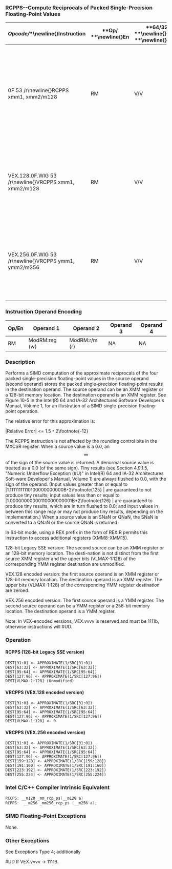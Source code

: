### RCPPS--Compute Reciprocals of Packed Single-Precision Floating-Point Values


|**Opcode*/**\newline{}**Instruction**|**Op/ **\newline{}**En**|**64/32 bit **\newline{}**Mode **\newline{}**Support**|**CPUID **\newline{}**Feature **\newline{}**Flag**|**Description**|
|-------------------------------------|------------------------|------------------------------------------------------|--------------------------------------------------|---------------|
|0F 53 /r\newline{}RCPPS xmm1, xmm2/m128|RM|V/V|SSE|Computes the approximate reciprocals of the packed single-precision floating-point values in xmm2/m128 and stores the results in xmm1.|
|VEX.128.0F.WIG 53 /r\newline{}VRCPPS xmm1, xmm2/m128|RM|V/V|AVX|Computes the approximate reciprocals of packed single-precision values in xmm2/mem and stores the results in xmm1.|
|VEX.256.0F.WIG 53 /r\newline{}VRCPPS ymm1, ymm2/m256|RM|V/V|AVX|Computes the approximate reciprocals of packed single-precision values in ymm2/mem and stores the results in ymm1.|
### Instruction Operand Encoding


|Op/En|Operand 1|Operand 2|Operand 3|Operand 4|
|-----|---------|---------|---------|---------|
|RM|ModRM:reg (w)|ModRM:r/m (r)|NA|NA|
### Description


Performs a SIMD computation of the approximate reciprocals of the four packed single-precision floating-point values in the source operand (second operand) stores the packed single-precision floating-point results in the destination operand. The source operand can be an XMM register or a 128-bit memory location. The destination operand is an XMM register. See Figure 10-5 in the Intel(R) 64 and IA-32 Architectures Software Developer's Manual, Volume 1, for an illustration of a SIMD single-precision floating-point operation.

The relative error for this approximation is:

 |Relative Error| <= 1.5 `*` 2\footnote{-12}  

The RCPPS instruction is not affected by the rounding control bits in the MXCSR register. When a source value is a 0.0, an $$\infty$$ of the sign of the source value is returned. A denormal source value is treated as a 0.0 (of the same sign). Tiny results (see Section 4.9.1.5, "Numeric Underflow Exception (#U)" in Intel(R) 64 and IA-32 Architectures Soft-ware Developer's Manual, Volume 1) are always flushed to 0.0, with the sign of the operand. (Input values greater than or equal to |1.11111111110100000000000B`*`2\footnote{125} | are guaranteed to not produce tiny results; input values less than or equal to |1.00000000000110000000001B*2\footnote{126} | are guaranteed to produce tiny results, which are in turn flushed to 0.0; and input values in between this range may or may not produce tiny results, depending on the implementation.) When a source value is an SNaN or QNaN, the SNaN is converted to a QNaN or the source QNaN is returned.

In 64-bit mode, using a REX prefix in the form of REX.R permits this instruction to access additional registers (XMM8-XMM15).

128-bit Legacy SSE version: The second source can be an XMM register or an 128-bit memory location. The desti-nation is not distinct from the first source XMM register and the upper bits (VLMAX-1:128) of the corresponding YMM register destination are unmodified.

VEX.128 encoded version: the first source operand is an XMM register or 128-bit memory location. The destination operand is an XMM register. The upper bits (VLMAX-1:128) of the corresponding YMM register destination are zeroed.

VEX.256 encoded version: The first source operand is a YMM register. The second source operand can be a YMM register or a 256-bit memory location. The destination operand is a YMM register. 

Note: In VEX-encoded versions, VEX.vvvv is reserved and must be 1111b, otherwise instructions will #UD.


### Operation
#### RCPPS (128-bit Legacy SSE version)
```info-verb
DEST[31:0] <-  APPROXIMATE(1/SRC[31:0])
DEST[63:32] <-  APPROXIMATE(1/SRC[63:32])
DEST[95:64]  <- APPROXIMATE(1/SRC[95:64])
DEST[127:96]  <- APPROXIMATE(1/SRC[127:96])
DEST[VLMAX-1:128] (Unmodified)
```
#### VRCPPS (VEX.128 encoded version)
```info-verb
DEST[31:0] <-  APPROXIMATE(1/SRC[31:0])
DEST[63:32] <-  APPROXIMATE(1/SRC[63:32])
DEST[95:64]  <- APPROXIMATE(1/SRC[95:64])
DEST[127:96] <-  APPROXIMATE(1/SRC[127:96])
DEST[VLMAX-1:128]  <- 0
```
#### VRCPPS (VEX.256 encoded version)
```info-verb
DEST[31:0]  <- APPROXIMATE(1/SRC[31:0])
DEST[63:32]  <- APPROXIMATE(1/SRC[63:32])
DEST[95:64] <-  APPROXIMATE(1/SRC[95:64])
DEST[127:96] <-  APPROXIMATE(1/SRC[127:96])
DEST[159:128]  <- APPROXIMATE(1/SRC[159:128])
DEST[191:160] <-  APPROXIMATE(1/SRC[191:160])
DEST[223:192]  <- APPROXIMATE(1/SRC[223:192])
DEST[255:224]  <- APPROXIMATE(1/SRC[255:224])
```

### Intel C/C++ Compiler Intrinsic Equivalent

```cpp
RCCPS: __m128 _mm_rcp_ps(__m128 a)
RCPPS:  __m256 _mm256_rcp_ps (__m256 a);
```
### SIMD Floating-Point Exceptions


None.

### Other Exceptions


See Exceptions Type 4; additionally

#UD If VEX.vvvv  -> 1111B.

